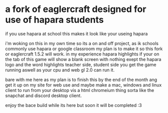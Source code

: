 # a fork of eaglercraft designed for use of hapara students

if you use hapara at school this makes it look like your useing hapara

i'm woking on this in my own time so its a on and off project, as ik schools commonly use hapara or google classroom my plan is to make it so this fork
or eaglercraft 1.5.2 will work. in my experience hapara highlights if your on the tab of this game will show a blank screen with nothing exept the hapara logo 
and the word highlights teacher side, student side you get the game running aswell as your cpu and web gl 2.0 can run it.

bare with me here as my plan is to finish this by the end of the month ang get it up on my site for web use and maybe make a mac, windows and linux client to run from 
your desktop vis a html chromeium thing sorta like the snapchat and discord desktop client.

enjoy the bace build while its here but soon it will be completed :3
